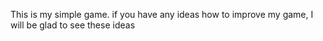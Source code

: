 This is my simple game. if you have any ideas how to improve my game, I will be glad to see these ideas
